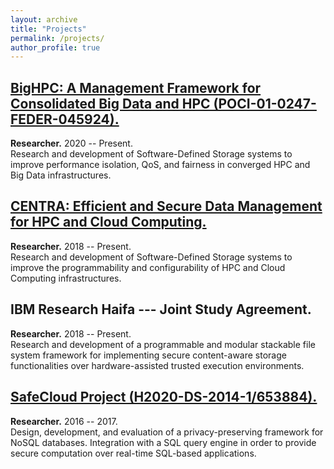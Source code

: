 ```yaml
---
layout: archive
title: "Projects"
permalink: /projects/
author_profile: true
---
```


## [BigHPC: A Management Framework for Consolidated Big Data and HPC (POCI-01-0247-FEDER-045924).](https://bighpc.wavecom.pt/)
**Researcher.** 2020 -- Present.    
Research and development of Software-Defined Storage systems to improve performance isolation, QoS, and fairness in converged HPC and Big Data infrastructures.


## [CENTRA: Efficient and Secure Data Management for HPC and Cloud Computing.](http://www.globalcentra.org/projects/#prv)
**Researcher.** 2018 -- Present.    
Research and development of Software-Defined Storage systems to improve
the programmability and configurability of HPC and Cloud Computing infrastructures.


## IBM Research Haifa --- Joint Study Agreement.
**Researcher.** 2018 -- Present.    
Research and development of a programmable and modular stackable file system framework for implementing secure content-aware storage functionalities over hardware-assisted trusted execution environments.


## [SafeCloud Project (H2020-DS-2014-1/653884).](https://www.safecloud-project.eu/)
**Researcher.** 2016 -- 2017.    
Design, development, and evaluation of a privacy-preserving framework for NoSQL databases. Integration with a SQL query engine in order to provide secure computation over real-time SQL-based applications.